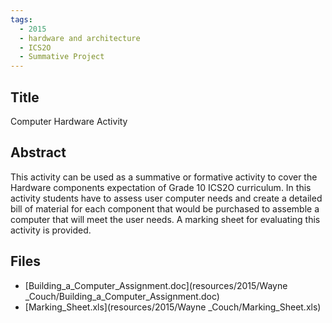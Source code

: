 ```yaml
---
tags:
  - 2015
  - hardware and architecture
  - ICS2O
  - Summative Project
---
```

    
## Title

Computer Hardware Activity

## Abstract

This activity can be used as a summative or formative activity to cover the Hardware components expectation of Grade 10 ICS2O curriculum. In this activity students have to assess user computer needs and create a detailed bill of material for each component that would be purchased to assemble a computer that will meet the user needs. A marking sheet for evaluating this activity is provided.

## Files

- [Building_a_Computer_Assignment.doc](resources/2015/Wayne	_Couch/Building_a_Computer_Assignment.doc)
- [Marking_Sheet.xls](resources/2015/Wayne	_Couch/Marking_Sheet.xls)
